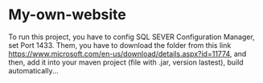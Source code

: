 # My-own-website
To run this project, you have to config SQL SEVER Configuration Manager, set Port 1433. Them, you have to download the folder from this link https://www.microsoft.com/en-us/download/details.aspx?id=11774, and then, add it into your maven project (file with .jar, version lastest), build automatically...
